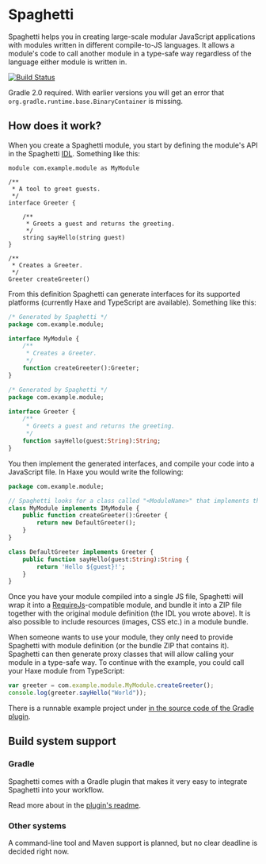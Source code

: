 Spaghetti
=========

Spaghetti helps you in creating large-scale modular JavaScript applications with modules written in different compile-to-JS languages. It allows a module's code to call another module in a type-safe way regardless of the language either module is written in.

[![Build Status](https://travis-ci.org/prezi/spaghetti.svg)](https://travis-ci.org/prezi/spaghetti)

Gradle 2.0 required. With earlier versions you will get an error that `org.gradle.runtime.base.BinaryContainer` is missing.

## How does it work?

When you create a Spaghetti module, you start by defining the module's API in the Spaghetti [IDL](http://en.wikipedia.org/wiki/Interface_description_language). Something like this:

```
module com.example.module as MyModule

/**
 * A tool to greet guests.
 */
interface Greeter {

	/**
	 * Greets a guest and returns the greeting.
	 */
	string sayHello(string guest)
}

/**
 * Creates a Greeter.
 */
Greeter createGreeter()
```

From this definition Spaghetti can generate interfaces for its supported platforms (currently Haxe and TypeScript are available). Something like this:

```haxe
/* Generated by Spaghetti */
package com.example.module;

interface MyModule {
	/**
	 * Creates a Greeter.
	 */
	function createGreeter():Greeter;
}
```

```haxe
/* Generated by Spaghetti */
package com.example.module;

interface Greeter {
	/**
	 * Greets a guest and returns the greeting.
	 */
	function sayHello(guest:String):String;
}
```

You then implement the generated interfaces, and compile your code into a JavaScript file. In Haxe you would write the following:

```haxe
package com.example.module;

// Spaghetti looks for a class called "<ModuleName>" that implements the interface called "I<ModuleName>"
class MyModule implements IMyModule {
	public function createGreeter():Greeter {
		return new DefaultGreeter();
	}
}

class DefaultGreeter implements Greeter {
	public function sayHello(guest:String):String {
		return 'Hello ${guest}!';
	}
}
```

Once you have your module compiled into a single JS file, Spaghetti will wrap it into a [RequireJs](http://requirejs.org/)-compatible module, and bundle it into a ZIP file together with the original module definition (the IDL you wrote above). It is also possible to include resources (images, CSS etc.) in a module bundle.

When someone wants to use your module, they only need to provide Spaghetti with module definition (or the bundle ZIP that contains it). Spaghetti can then generate proxy classes that will allow calling your module in a type-safe way. To continue with the example, you could call your Haxe module from TypeScript:

```typescript
var greeter = com.example.module.MyModule.createGreeter();
console.log(greeter.sayHello("World"));
```

There is a runnable example project under [in the source code of the Gradle plugin](gradle-spaghetti-plugin/src/test/at).

## Build system support

### Gradle

Spaghetti comes with a Gradle plugin that makes it very easy to integrate Spaghetti into your workflow.

Read more about in the [plugin's readme](gradle-spaghetti-plugin/README.md).

### Other systems

A command-line tool and Maven support is planned, but no clear deadline is decided right now.
